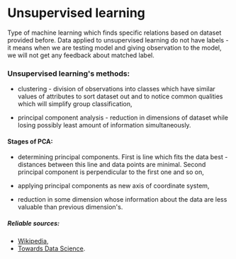 Unsupervised learning
=====================

Type of machine learning which finds specific relations based on dataset provided before. Data applied to unsupervised learning do not have labels - it means when we are testing model and giving observation to the model, we will not get any feedback about matched label.

### Unsupervised learning's methods:
* clustering - division of observations into classes which have similar values of attributes to sort dataset out and to notice common qualities which will simplify group classification,

* principal component analysis - reduction in dimensions of dataset while losing possibly least amount of information simultaneously.

#### Stages of PCA:
* determining principal components. First is line which fits the data best - distances between this line and data points are minimal. Second principal component is perpendicular to the first one and so on,

* applying principal components as new axis of coordinate system,

* reduction in some dimension whose information about the data are less valuable than previous dimension's.

##### Reliable sources:
* [Wikipedia](https://en.wikipedia.org/wiki/Unsupervised_learning),
* [Towards Data Science](https://towardsdatascience.com/unsupervised-learning-and-data-clustering-eeecb78b422a).
